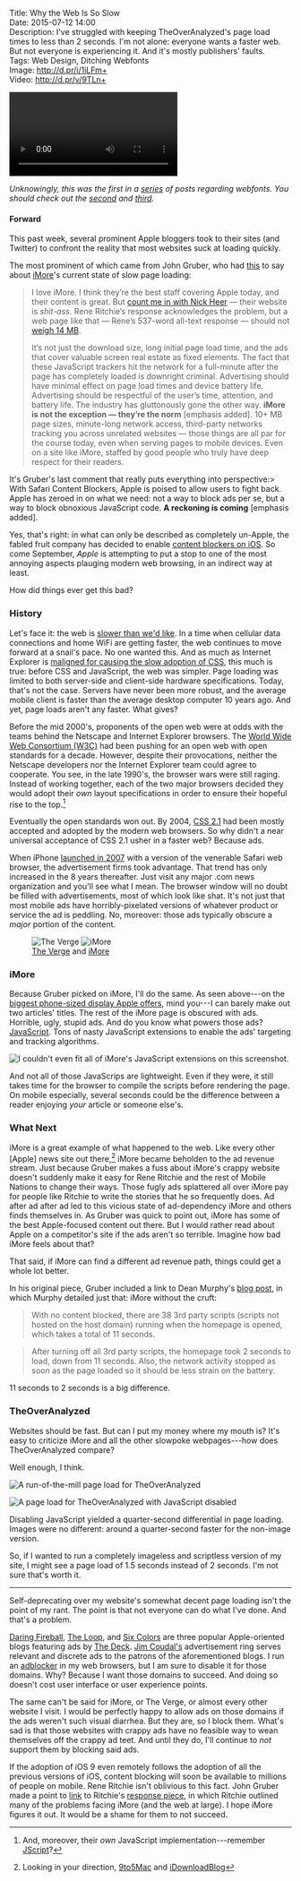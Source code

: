 Title: Why the Web Is So Slow  
Date: 2015-07-12 14:00  
Description: I've struggled with keeping TheOverAnalyzed's page load times to less than 2 seconds. I'm not alone: everyone wants a faster web. But not everyone is experiencing it. And it's mostly publishers' faults.  
Tags: Web Design, Ditching Webfonts  
Image: http://d.pr/i/1iLFm+  
Video: http://d.pr/v/9TLn+  

<p><video controls autoplay><source src="http://d.pr/v/9TLn+"></video></p>

<p><em class="topStory">Unknowingly, this was the first in a <a href ="/tags/Ditching%20Webfonts" title="Posts tagged 'Ditching Webfonts">series</a> of posts regarding webfonts. You should check out the <a href="/2015/7/15/ditching-webfonts" title="My post about leaving webfonts behind" rel="next">second</a> and <a href="/2015/7/19/ditching-webfonts-part-ii-hoefler-webfonts-are-prettier-but-slower" title="My post about turning off webfonts, and how I eventually turned them back on">third</a>.</em></p>

#### Forward

This past week, several prominent Apple bloggers took to their sites (and Twitter) to confront the reality that most websites suck at loading quickly.

The most prominent of which came from John Gruber, who had [this][1] to say about [iMore][2]'s current state of slow page loading:

> I love iMore. I think they’re the best staff covering Apple today, and their content is great. But [count me in with Nick Heer][3] — their website is *shit-ass*. Rene Ritchie’s response acknowledges the problem, but a web page like that — Rene’s 537-word all-text response — should not [weigh 14 MB][4].
>
> It’s not just the download size, long initial page load time, and the ads that cover valuable screen real estate as fixed elements. The fact that these JavaScript trackers hit the network for a full-minute after the page has completely loaded is downright criminal. Advertising should have minimal effect on page load times and device battery life. Advertising should be respectful of the user’s time, attention, and battery life. The industry has gluttonously gone the other way. **iMore is not the exception — they’re the norm** [emphasis added]. 10+ MB page sizes, minute-long network access, third-party networks tracking you across unrelated websites — those things are all par for the course today, even when serving pages to mobile devices. Even on a site like iMore, staffed by good people who truly have deep respect for their readers.

It's Gruber's last comment that really puts everything into perspective:> With Safari Content Blockers, Apple is poised to allow users to fight back. Apple has zeroed in on what we need: not a way to block ads per se, but a way to block obnoxious JavaScript code. **A reckoning is coming** [emphasis added].

Yes, that's right: in what can only be described as completely un-Apple, the fabled fruit company has decided to enable [content blockers on iOS][5]. So come September, *Apple* is attempting to put a stop to one of the most annoying aspects plauging modern web browsing, in an indirect way at least.

How did things ever get this bad?

### History

Let's face it: the web is [slower than we'd like][6]. In a time when cellular data connections and home WiFi are getting faster, the web continues to move forward at a snail's pace. No one wanted this. And as much as Internet Explorer is [maligned for causing the slow adoption of CSS][7], this much is true: before CSS and JavaScript, the web was simpler. Page loading was limited to both server-side and client-side hardware specifications. Today, that's not the case. Servers have never been more robust, and the average mobile client is faster than the average desktop computer 10 years ago. And yet, page loads aren't any faster. What gives?

Before the mid 2000's, proponents of the open web were at odds with the teams behind the Netscape and Internet Explorer browsers. The [World Wide Web Consortium (W3C)][8] had been pushing for an open web with open standards for a decade. However, despite their provocations, neither the Netscape developers nor the Internet Explorer team could agree to cooperate. You see, in the late 1990's, the browser wars were still raging. Instead of working together, each of the two major browsers decided they would adopt their *own* layout specifications in order to ensure their hopeful rise to the top.[^2]

Eventually the open standards won out. By 2004, [CSS 2.1][9] had been mostly accepted and adopted by the modern web browsers. So why didn't a near universal acceptance of CSS 2.1 usher in a faster web? Because ads.

When iPhone [launched in 2007][10] with a version of the venerable Safari web browser, the advertisement firms took advantage. That trend has only increased in the 8 years thereafter. Just visit any major .com news organization and you'll see what I mean. The browser window will no doubt be filled with advertisements, most of which look like shat. It's not just that most mobile ads have horribly-pixelated versions of whatever product or service the ad is peddling. No, moreover: those ads typically obscure a *major* portion of the content. 

<figure>
	<img class="screenshot inlineTwo" src="http://d.pr/i/17moY+" alt="The Verge" title="The Verge">
	<img class="screenshot inlineTwo" src="http://d.pr/i/1cIGg+" alt="iMore" title="iMore">
	<figcaption><a href="http://theverge.com/">The Verge</a> and <a href="http://imore.com/">iMore</a></figcaption>
</figure>

### iMore

Because Gruber picked on iMore, I'll do the same. As seen above---on the [biggest phone-sized display Apple offers][11], mind you---I can barely make out two articles' titles. The rest of the iMore page is obscured with ads. Horrible, ugly, stupid ads. And do you know what powers those ads? [JavaScript][12]. Tons of nasty JavaScript extensions to enable the ads' targeting and tracking algorithms. 

![I couldn't even fit all of iMore's JavaScript extensions on this screenshot.](http://d.pr/i/1anSZ+ "Look at all those scripts")

And not all of those JavaScrips are lightweight. Even if they were, it still takes time for the browser to compile the scripts before rendering the page. On mobile especially, several seconds could be the difference between a reader enjoying *your* article or someone else's.

### What Next

iMore is a great example of what happened to the web. Like every other [Apple] news site out there,[^1] iMore became beholden to the ad revenue stream. Just because Gruber makes a fuss about iMore's crappy website doesn't suddenly make it easy for Rene Ritchie and the rest of Mobile Nations to change their ways. Those fugly ads splattered all over iMore pay for people like Ritchie to write the stories that he so frequently does. Ad after ad after ad led to this vicious state of ad-dependency iMore and others finds themselves in. As Gruber was quick to point out, iMore has some of the best Apple-focused content out there. But I would rather read about Apple on a competitor's site if the ads aren't so terrible. Imagine how bad iMore feels about that?

That said, if iMore can find a different ad revenue path, things could get a whole lot better.

In his original piece, Gruber included a link to Dean Murphy's [blog post][13], in which Murphy detailed just that: iMore without the cruft:

> With no content blocked, there are 38 3rd party scripts  (scripts not hosted on the host domain) running when the homepage is opened, which takes a total of 11 seconds.

> After turning off all 3rd party scripts, the homepage took 2 seconds to load, down from 11 seconds. Also, the network activity stopped as soon as the page loaded so it should be less strain on the battery. 

11 seconds to 2 seconds is a big difference.

### TheOverAnalyzed

Websites should be fast. But can I put my money where my mouth is? It's easy to criticize iMore and all the other slowpoke webpages---how does TheOverAnalyzed compare?

Well enough, I think.

![A run-of-the-mill page load for TheOverAnalyzed](http://d.pr/i/1cUBo+ "Regular page load of TheOverAnalyzed")

![A page load for TheOverAnalyzed with JavaScript disabled](http://d.pr/i/1iNdv+ "No-JS page load of TheOverAnalyzed")
<!-- {#nojs} -->

Disabling JavaScript yielded a quarter-second differential in page loading. Images were no different: around a quarter-second faster for the non-image version. 

So, if I wanted to run a completely imageless and scriptless version of my site, I might see a page load of 1.5 seconds instead of 2 seconds. I'm not sure that's worth it. 

***

Self-deprecating over my website's somewhat decent page loading isn't the point of my rant. The point is that not everyone can do what I've done. And that's a problem.

[Daring Fireball][14], [The Loop][15], and [Six Colors][16] are three popular Apple-oriented blogs featuring ads by [The Deck][17]. [Jim Coudal's][18] advertisement ring serves relevant and discrete ads to the patrons of the aforementioned blogs. I run an [adblocker][19] in my web browsers, but I am sure to disable it for those domains. Why? Because I want those domains to succeed. And doing so doesn't cost user interface or user experience points.

The same can't be said for iMore, or The Verge, or almost every other website I visit. I would be perfectly happy to allow ads on those domains if the ads weren't such visual diarrhea. But they are, so I block them. What's sad is that those websites with crappy ads have no feasible way to wean themselves off the crappy ad teet. And until they do, I'll continue to *not* support them by blocking said ads.

If the adoption of iOS 9 even remotely follows the adoption of all the previous versions of iOS, content blocking will soon be available to millions of people on mobile. Rene Ritchie isn't oblivious to this fact. John Gruber made a point to [link][20] to Ritchie's [response piece][21], in which Ritchie outlined many of the problems facing iMore (and the web at large). I hope iMore figures it out. It would be a shame for them to not succeed.

[^1]: Looking in your direction, [9to5Mac][a] and [iDownloadBlog][b]
[^2]: And, moreover, their *own* JavaScript implementation---remember [JScript][c]?

[a]: http://d.pr/i/13nUn+ "All of 9to5Mac's crazy JavaScript"
[b]: http://d.pr/i/CJPm+ "All of iDownloadBlog's crazy JavaScript"
[c]: https://en.wikipedia.org/wiki/JScript "Wikipedia: Script"

[1]: http://daringfireball.net/2015/07/safari_content_blocker_imore "John Gruber on Content Blockers for iOS 9"
[2]: http://imore.com "Mobile Nation's site all about Apple stuffs"
[3]: http://pxlnv.com/linklog/safari-content-blockers-shit-ass-websites/ "Ad blockers and what they can do to crappy websites"
[4]: http://d.pr/i/19HMF+ "All of  iMore's crazy JavaScript"
[5]: http://9to5mac.com/2015/06/10/block-ads-ios-9-safari-iphone/ "9to5Mac on Safari Content Blockers in iOS 9"
[6]: http://d.pr/v/9TLn+ "Testing TheOverAnalyzed without JavaScript"
[7]: https://en.wikipedia.org/wiki/Cascading_Style_Sheets#Difficulty_with_adoption "Wikipedia: Adopting CSS"
[8]: https://en.wikipedia.org/wiki/World_Wide_Web_Consortium "Wikipedia: W3C"
[9]: https://en.wikipedia.org/wiki/Cascading_Style_Sheets#CSS_2.1 "Wikipedia: CSS 2.1"
[10]: https://en.wikipedia.org/wiki/IPhone_(1st_generation)#Release "Wikipedia: Original iPhone"
[11]: https://en.wikipedia.org/wiki/IPhone_6#Hardware "Wikipedia: iPhone 6 Hardware"
[12]: https://en.wikipedia.org/wiki/JavaScript "Wikipedia: JavaScript"
[13]: http://murphyapps.co/blog/2015/6/24/an-hour-with-safari-content-blocker-in-ios-9 "Developer of iOS 9 ad blocker Crystal, on the performance results of said ad blocker"
[14]: http://www.daringfireball.net "John Gruber's personal blog, Daring Fireball"
[15]: http://www.loopinsight.com/ "Jim Dalrymple's blog, The Loop"
[16]: http://www.sixcolors.com "Jason Snell's blog, Six Colors"
[17]: http://decknetwork.net "An ad network whose ads are served by Daring Fireball, Marco.org, Six Colors, Fonts In Use, and many other biggish small blogs"
[18]: https://twitter.com/Coudal "The DECK and Field Notes founder, Jim Coudal, on Twitter"
[19]: https://adblockplus.org/ "Desktop adblocker"
[20]: http://daringfireball.net/linked/2015/07/09/ritchie-bad-ads "John Gruber's piece on iMore sucking"
[21]: http://www.imore.com/content-blockers-bad-ads-and-what-were-doing-about-it "Rene Ritchie admitting that iMore sucks, and talking about how to fix it"